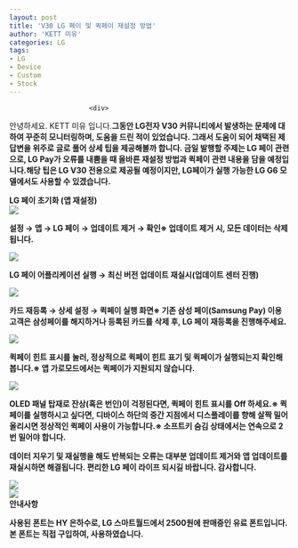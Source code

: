 ```yaml
---
layout: post
title: 'V30 LG 페이 및 퀵페이 재설정 방법'
author: 'KETT 미유'
categories: LG
tags:
- LG
- Device
- Custom
- Stock
---
```



<script> location.href='https://cafe.naver.com/develoid/751617' ; </script>


















						<div>
 <p><span>안녕하세요. KETT 미유 입니다.<b></span><span><b></span><span>그동안 LG전자 V30 커뮤니티에서 발생하는 문제에 대하여 꾸준히 모니터링하며, 도움을 드린 적이 있었습니다. 그래서 도움이 되어 채택된&nbsp;제 답변을 위주로 글로 풀어 상세 팁을 제공해볼까 합니다. 금일 발행할 주제는 </span><span><b>LG 페이 </b></span><span>관련으로, LG Pay가 오류를 내뿜을 때 올바른 재설정 방법과 퀵페이 관련 내용을 담을 예정입니다.<b></span><span><b></span><span>해당 팁은 LG V30&nbsp;전용으로&nbsp;제공될 예정이지만, </span><span></span><span>LG페이</span><span>가 실행 가능한 </span><span><b>LG G6 </b></span><span>모델에서도 사용할 수 있겠습니다.</span></p>
</div>
<div>
 <div>
  <div></div>
 </div>
</div>
<div>
 <div>
  <div>
   LG 페이 초기화 (앱 재설정)
  </div>
 </div>
</div>
<div>
 <div>
  <img src="https://dthumb-phinf.pstatic.net/?src=%22http%3A%2F%2Fblogfiles.naver.net%2FMjAxNzEwMTdfMjgy%2FMDAxNTA4MjE5NTcyMzg2.MV8_tlLPBHdbnsQC9xV46DzUZUaEHokMi46H53g7Zi0g.OtvS52uKRk9hRp_62CIb3HnaXlGyT4YpnV7nAe1wXM8g.JPEG.great97k%2F444.jpg%22&amp;type=cafe_wa740">
 </div>
</div>
<div>
 <p><span>설정 → 앱 → LG 페이 → </span><span><b>업데이트 제거 </b></span><span>→ 확인</span><span><b></span><span>※ 업데이트 제거 시, 모든 데이터는 삭제됩니다.</span></p>
</div>
<div>
 <div>
  <img src="https://dthumb-phinf.pstatic.net/?src=%22http%3A%2F%2Fblogfiles.naver.net%2FMjAxNzEwMTdfMjMg%2FMDAxNTA4MjE5Njc2NTg4.zlxHhbc5OGoDBSegGhGZXLd7RbhRcErJI9FtquzBDMwg.nvYtORk5TdDMwbz8_UAE3CAx_0t4eFk8mRYx8FnCZTIg.JPEG.great97k%2F555.jpg%22&amp;type=cafe_wa740">
 </div>
</div>
<div>
 <p>LG 페이 어플리케이션 실행 → 최신 버전 업데이트 재실시(업데이트 센터 진행)</p>
</div>
<div>
 <div>
  <img src="https://dthumb-phinf.pstatic.net/?src=%22http%3A%2F%2Fblogfiles.naver.net%2FMjAxNzEwMTdfMTY5%2FMDAxNTA4MjE5NzI0MTU1.InshAokvAb4ygAItLJ4QY-FZAP8vp10GAovEflaVBdwg.a_GhuvK7XycWK0yUvGRhOZRytW-r_oeWYJg1bOmyY7Qg.JPEG.great97k%2F888.jpg%22&amp;type=cafe_wa740">
 </div>
</div>
<div>
 <p><span>카드 재등록 → 상세 설정 → 퀵페이 실행 화면<b></span><span><span><b>※ </b></span></span><span><span>기존 삼성 페이(Samsung Pay) 이용 고객은 </span></span><span><span><b>삼성페이를 해지하거나 등록된 카드를 삭제 후</b></span></span><span><span>,&nbsp;LG 페이&nbsp;재등록을 진행해주세요.</span></span></p>
</div>
<div>
 <div>
  <img src="https://dthumb-phinf.pstatic.net/?src=%22http%3A%2F%2Fblogfiles.naver.net%2FMjAxNzEwMTdfMTM2%2FMDAxNTA4MjE5NzQ4NTY1.GD-ZRBT_Yu-lyRLim4UIZQkWMHVP4mk6ER3oIWmj_H4g.Rs0EWNzoedvRCMTPtJwQn3Qy5pem_nBi5gC7kAmvFQsg.JPEG.great97k%2F707.jpg%22&amp;type=cafe_wa740">
 </div>
</div>
<div>
 <p><span>퀵페이 힌트 표시를 눌러, 정상적으로 퀵페이 힌트 표기 및 퀵페이가 실행되는지 확인해봅니다.<b></span><span><span><b>※ 앱 가로모드에서는 퀵페이가 지원되지 않습니다.</b></span></span></p>
</div>
<div>
 <div>
  <img src="https://dthumb-phinf.pstatic.net/?src=%22http%3A%2F%2Fblogfiles.naver.net%2FMjAxNzEwMTdfNDEg%2FMDAxNTA4MjE5OTEzMzMy.ijOWPyxFzlkPEvdfO8T7uUvAknKt0wLiVznvu-i8AUEg.J2jiySYwCA_SvFH2G4Fr9HN4RVorMAyqJ9TyiqIz2SAg.JPEG.great97k%2FKakaoTalk_20171017_144557088.jpg%22&amp;type=cafe_wa740">
 </div>
</div>
<div>
 <p><span>OLED 패널 탑재로 잔상(혹은 번인)이 걱정된다면, 퀵페이 힌트 표시를 Off 하세요.<b></span><span></span><span><b></span><span><span><span>※</span></span> 퀵페이를 실행하시고 싶다면, </span><span><b>디바이스 하단의 중간 지점에서 디스플레이를 향해 </b></span><span>살짝 밀어 올리시면 정상적인 퀵페이 사용이 가능합니다.<b></span><span><span>※ 소프트키 숨김 상태에서는 연속으로 2번 밀어야 합니다.</span></span></p>
</div>
<div>
 <div>
  <div></div>
 </div>
</div>
<div>
 <p>데이터 지우기 및 재실행을 해도 반복되는 오류는 대부분 <b>업데이트 제거와 앱 업데이트를 재실시</b>하면 해결됩니다. 편리한 LG 페이 라이프 되시길 바랍니다. 감사합니다.</p>
</div>
<div>
 <div>
  <img src="https://dthumb-phinf.pstatic.net/?src=%22http%3A%2F%2Fgfmarket.phinf.naver.net%2Fsally_friends%2Foriginal_5.png%3Ftype%3Dp50_50%22&amp;type=cafe_wa740">
 </div>
</div>
<div>
 <div>
  <img src="https://dthumb-phinf.pstatic.net/?src=%22http%3A%2F%2Fblogfiles.naver.net%2FMjAxNzEwMTdfMjgy%2FMDAxNTA4MjIwMDI5Mzk2.Lgyl2CV6ZzQHUZtDGFBlCWA-5rUQ4cxIgokALUkOqxAg.rPpqi69Cy4XVqiKAolluwsLSMYhluYc5pZsefi7quRUg.JPEG.great97k%2FJPG_LOGO.jpg%22&amp;type=cafe_wa740">
 </div>
</div>
<div>
 <div>
  <div>
   안내사항
  </div>
 </div>
</div>
<div>
 <p>사용된 폰트는<b> HY 은하수</b>로, LG 스마트월드에서 2500원에 판매중인 <b>유료 폰트</b>입니다. 본 폰트는 직접 구입하여, 사용하였습니다.</p>
</div>
